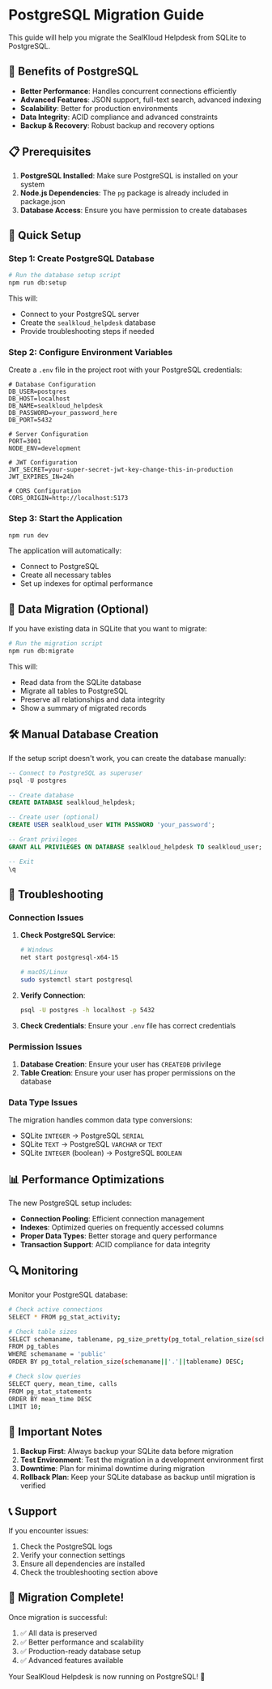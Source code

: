 # PostgreSQL Migration Guide

This guide will help you migrate the SealKloud Helpdesk from SQLite to PostgreSQL.

## 🎯 Benefits of PostgreSQL

- **Better Performance**: Handles concurrent connections efficiently
- **Advanced Features**: JSON support, full-text search, advanced indexing
- **Scalability**: Better for production environments
- **Data Integrity**: ACID compliance and advanced constraints
- **Backup & Recovery**: Robust backup and recovery options

## 📋 Prerequisites

1. **PostgreSQL Installed**: Make sure PostgreSQL is installed on your system
2. **Node.js Dependencies**: The `pg` package is already included in package.json
3. **Database Access**: Ensure you have permission to create databases

## 🚀 Quick Setup

### Step 1: Create PostgreSQL Database

```bash
# Run the database setup script
npm run db:setup
```

This will:
- Connect to your PostgreSQL server
- Create the `sealkloud_helpdesk` database
- Provide troubleshooting steps if needed

### Step 2: Configure Environment Variables

Create a `.env` file in the project root with your PostgreSQL credentials:

```env
# Database Configuration
DB_USER=postgres
DB_HOST=localhost
DB_NAME=sealkloud_helpdesk
DB_PASSWORD=your_password_here
DB_PORT=5432

# Server Configuration
PORT=3001
NODE_ENV=development

# JWT Configuration
JWT_SECRET=your-super-secret-jwt-key-change-this-in-production
JWT_EXPIRES_IN=24h

# CORS Configuration
CORS_ORIGIN=http://localhost:5173
```

### Step 3: Start the Application

```bash
npm run dev
```

The application will automatically:
- Connect to PostgreSQL
- Create all necessary tables
- Set up indexes for optimal performance

## 🔄 Data Migration (Optional)

If you have existing data in SQLite that you want to migrate:

```bash
# Run the migration script
npm run db:migrate
```

This will:
- Read data from the SQLite database
- Migrate all tables to PostgreSQL
- Preserve all relationships and data integrity
- Show a summary of migrated records

## 🛠️ Manual Database Creation

If the setup script doesn't work, you can create the database manually:

```sql
-- Connect to PostgreSQL as superuser
psql -U postgres

-- Create database
CREATE DATABASE sealkloud_helpdesk;

-- Create user (optional)
CREATE USER sealkloud_user WITH PASSWORD 'your_password';

-- Grant privileges
GRANT ALL PRIVILEGES ON DATABASE sealkloud_helpdesk TO sealkloud_user;

-- Exit
\q
```

## 🔧 Troubleshooting

### Connection Issues

1. **Check PostgreSQL Service**:
   ```bash
   # Windows
   net start postgresql-x64-15
   
   # macOS/Linux
   sudo systemctl start postgresql
   ```

2. **Verify Connection**:
   ```bash
   psql -U postgres -h localhost -p 5432
   ```

3. **Check Credentials**: Ensure your `.env` file has correct credentials

### Permission Issues

1. **Database Creation**: Ensure your user has `CREATEDB` privilege
2. **Table Creation**: Ensure your user has proper permissions on the database

### Data Type Issues

The migration handles common data type conversions:
- SQLite `INTEGER` → PostgreSQL `SERIAL`
- SQLite `TEXT` → PostgreSQL `VARCHAR` or `TEXT`
- SQLite `INTEGER` (boolean) → PostgreSQL `BOOLEAN`

## 📊 Performance Optimizations

The new PostgreSQL setup includes:

- **Connection Pooling**: Efficient connection management
- **Indexes**: Optimized queries on frequently accessed columns
- **Proper Data Types**: Better storage and query performance
- **Transaction Support**: ACID compliance for data integrity

## 🔍 Monitoring

Monitor your PostgreSQL database:

```bash
# Check active connections
SELECT * FROM pg_stat_activity;

# Check table sizes
SELECT schemaname, tablename, pg_size_pretty(pg_total_relation_size(schemaname||'.'||tablename)) AS size
FROM pg_tables
WHERE schemaname = 'public'
ORDER BY pg_total_relation_size(schemaname||'.'||tablename) DESC;

# Check slow queries
SELECT query, mean_time, calls
FROM pg_stat_statements
ORDER BY mean_time DESC
LIMIT 10;
```

## 🚨 Important Notes

1. **Backup First**: Always backup your SQLite data before migration
2. **Test Environment**: Test the migration in a development environment first
3. **Downtime**: Plan for minimal downtime during migration
4. **Rollback Plan**: Keep your SQLite database as backup until migration is verified

## 📞 Support

If you encounter issues:

1. Check the PostgreSQL logs
2. Verify your connection settings
3. Ensure all dependencies are installed
4. Check the troubleshooting section above

## 🎉 Migration Complete!

Once migration is successful:

1. ✅ All data is preserved
2. ✅ Better performance and scalability
3. ✅ Production-ready database setup
4. ✅ Advanced features available

Your SealKloud Helpdesk is now running on PostgreSQL! 🚀 